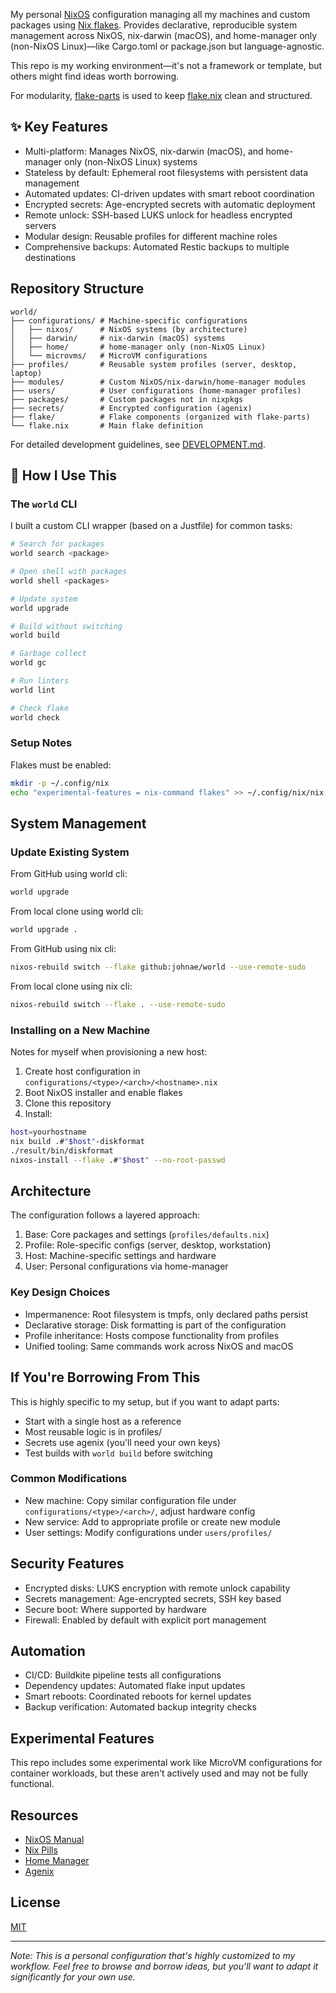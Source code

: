 My personal [NixOS](https://nixos.org) configuration managing all my machines and custom packages using [Nix flakes](https://nixos.wiki/wiki/Flakes). Provides declarative, reproducible system management across NixOS, nix-darwin (macOS), and home-manager only (non-NixOS Linux)—like Cargo.toml or package.json but language-agnostic.

This repo is my working environment—it's not a framework or template, but others might find ideas worth borrowing.

For modularity, [flake-parts](https://flake.parts) is used to keep [flake.nix](./flake.nix) clean and structured.

## ✨ Key Features

- Multi-platform: Manages NixOS, nix-darwin (macOS), and home-manager only (non-NixOS Linux) systems
- Stateless by default: Ephemeral root filesystems with persistent data management
- Automated updates: CI-driven updates with smart reboot coordination
- Encrypted secrets: Age-encrypted secrets with automatic deployment
- Remote unlock: SSH-based LUKS unlock for headless encrypted servers
- Modular design: Reusable profiles for different machine roles
- Comprehensive backups: Automated Restic backups to multiple destinations

## Repository Structure

```
world/
├── configurations/ # Machine-specific configurations
│   ├── nixos/      # NixOS systems (by architecture)
│   ├── darwin/     # nix-darwin (macOS) systems
│   ├── home/       # home-manager only (non-NixOS Linux)
│   └── microvms/   # MicroVM configurations
├── profiles/       # Reusable system profiles (server, desktop, laptop)
├── modules/        # Custom NixOS/nix-darwin/home-manager modules
├── users/          # User configurations (home-manager profiles)
├── packages/       # Custom packages not in nixpkgs
├── secrets/        # Encrypted configuration (agenix)
├── flake/          # Flake components (organized with flake-parts)
└── flake.nix       # Main flake definition
```

For detailed development guidelines, see [DEVELOPMENT.md](./DEVELOPMENT.md).

## 🚀 How I Use This

### The `world` CLI

I built a custom CLI wrapper (based on a Justfile) for common tasks:

```bash
# Search for packages
world search <package>

# Open shell with packages
world shell <packages>

# Update system
world upgrade

# Build without switching
world build

# Garbage collect
world gc

# Run linters
world lint

# Check flake
world check
```

### Setup Notes

Flakes must be enabled:
```bash
mkdir -p ~/.config/nix
echo "experimental-features = nix-command flakes" >> ~/.config/nix/nix.conf
```

## System Management

### Update Existing System

From GitHub using world cli:
```bash
world upgrade
```

From local clone using world cli:
```bash
world upgrade .
```

From GitHub using nix cli:
```bash
nixos-rebuild switch --flake github:johnae/world --use-remote-sudo
```

From local clone using nix cli:
```bash
nixos-rebuild switch --flake . --use-remote-sudo
```

### Installing on a New Machine

Notes for myself when provisioning a new host:

1. Create host configuration in `configurations/<type>/<arch>/<hostname>.nix`
2. Boot NixOS installer and enable flakes
3. Clone this repository
4. Install:

```bash
host=yourhostname
nix build .#"$host"-diskformat
./result/bin/diskformat
nixos-install --flake .#"$host" --no-root-passwd
```

## Architecture

The configuration follows a layered approach:

1. Base: Core packages and settings (`profiles/defaults.nix`)
2. Profile: Role-specific configs (server, desktop, workstation)
3. Host: Machine-specific settings and hardware
4. User: Personal configurations via home-manager

### Key Design Choices

- Impermanence: Root filesystem is tmpfs, only declared paths persist
- Declarative storage: Disk formatting is part of the configuration
- Profile inheritance: Hosts compose functionality from profiles
- Unified tooling: Same commands work across NixOS and macOS

## If You're Borrowing From This

This is highly specific to my setup, but if you want to adapt parts:

- Start with a single host as a reference
- Most reusable logic is in profiles/
- Secrets use agenix (you'll need your own keys)
- Test builds with `world build` before switching

### Common Modifications

- New machine: Copy similar configuration file under `configurations/<type>/<arch>/`, adjust hardware config
- New service: Add to appropriate profile or create new module
- User settings: Modify configurations under `users/profiles/`

## Security Features

- Encrypted disks: LUKS encryption with remote unlock capability
- Secrets management: Age-encrypted secrets, SSH key based
- Secure boot: Where supported by hardware
- Firewall: Enabled by default with explicit port management

## Automation

- CI/CD: Buildkite pipeline tests all configurations
- Dependency updates: Automated flake input updates
- Smart reboots: Coordinated reboots for kernel updates
- Backup verification: Automated backup integrity checks

## Experimental Features

This repo includes some experimental work like MicroVM configurations for container workloads, but these aren't actively used and may not be fully functional.

## Resources

- [NixOS Manual](https://nixos.org/manual/nixos/stable/)
- [Nix Pills](https://nixos.org/guides/nix-pills/)
- [Home Manager](https://github.com/nix-community/home-manager)
- [Agenix](https://github.com/ryantm/agenix)

## License

[MIT](LICENSE)

---

*Note: This is a personal configuration that's highly customized to my workflow. Feel free to browse and borrow ideas, but you'll want to adapt it significantly for your own use.*
